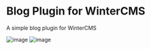 # Blog Plugin for WinterCMS
A simple blog plugin for WinterCMS

![image](https://user-images.githubusercontent.com/904958/209973269-583281e3-1e5f-4225-bfdb-7fe550520d2a.png)
![image](https://user-images.githubusercontent.com/904958/209973866-e0dbd8db-18e2-4289-8dd3-e96bb6f138b3.png)